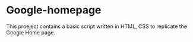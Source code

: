# Google-homepage
This proeject contains a basic script written in HTML, CSS to replicate the Google Home page.

